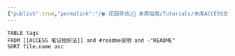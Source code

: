 ```yaml
---
{"publish":true,"permalink":"/🍀 花园导览/🧰 本库指南/Tutorials/本库ACCESS文件夹说明的索引.md","title":"本库ACCESS文件夹说明的索引","created":"2022-06-23","modified":"2023-03-14","published":"2025-07-07T17:10:23.996+08:00","tags":["dataview"],"cssclasses":""}
---
```


```dataview
TABLE tags
FROM [[ACCESS 笔记组织法]] and #readme说明 and -"README"
SORT file.name asc
```
